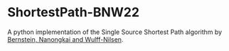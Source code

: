 # ShortestPath-BNW22
A python implementation of the Single Source Shortest Path algorithm by [Bernstein, Nanongkai and Wulff-Nilsen](https://arxiv.org/abs/2203.03456). 
